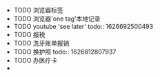 - TODO 浏览器标签
- TODO 浏览器'one tag'本地记录
- TODO youtube 'see later'
  todo:: 1626692500493
- TODO 报税
- TODO 洗牙账单报销
- TODO 换护照
  todo:: 1626812807937
- TODO 办医疗卡
-